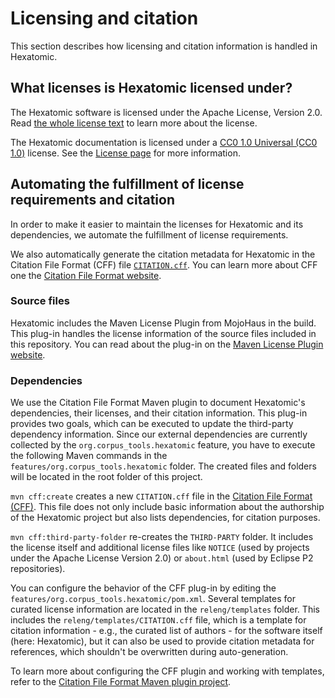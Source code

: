 # Licensing and citation

This section describes how licensing and citation information is handled in Hexatomic.

## What licenses is Hexatomic licensed under?

The Hexatomic software is licensed under the Apache License, Version 2.0.
Read [the whole license text](http://web.archive.org/web/20191017082353/http://www.apache.org/licenses/LICENSE-2.0) to learn more about the license.

The Hexatomic documentation is licensed under a [CC0 1.0 Universal (CC0 1.0)](https://creativecommons.org/publicdomain/zero/1.0/legalcode) license. 
See the [License page](../../LICENSE.html) for more information.

## Automating the fulfillment of license requirements and citation

In order to make it easier to maintain the licenses for Hexatomic and its dependencies, 
we automate the fulfillment of license requirements.

We also automatically generate the citation metadata for Hexatomic in the Citation File Format (CFF) file [`CITATION.cff`](https://github.com/hexatomic/hexatomic/blob/develop/CITATION.cff).
You can learn more about CFF one the [Citation File Format website](https://citation-file-format.github.io/).

### Source files

Hexatomic includes the Maven License Plugin from MojoHaus in the build.
This plug-in handles the license information of the source files included in this repository.
You can read about the plug-in on the [Maven License Plugin website](http://www.mojohaus.org/license-maven-plugin/index.html).

### Dependencies

We use the Citation File Format Maven plugin to
document Hexatomic's dependencies, their licenses, and their citation information.
This plug-in provides two goals, which can be executed to update the third-party dependency information.
Since our external dependencies are currently collected by the `org.corpus_tools.hexatomic` feature,
you have to execute the following Maven commands in the `features/org.corpus_tools.hexatomic` folder.
The created files and folders will be located in the root folder of this project.

`mvn cff:create` creates a new `CITATION.cff` file in the [Citation File Format (CFF)](https://citation-file-format.github.io/).
This file does not only include basic information about the authorship of the Hexatomic project but also lists dependencies, for citation purposes.

`mvn cff:third-party-folder` re-creates the `THIRD-PARTY` folder.
It includes the license itself and additional license files like `NOTICE` (used by projects under the Apache License Version 2.0) or `about.html` (used by Eclipse P2 repositories). 

You can configure the behavior of the CFF plug-in by editing the `features/org.corpus_tools.hexatomic/pom.xml`.
Several templates for curated license information are located in the `releng/templates` folder.
This includes the `releng/templates/CITATION.cff` file, which is a template for citation information - e.g., the curated list of authors - for the software itself (here: Hexatomic),
but it can also be used to provide citation metadata for references, which shouldn't be overwritten during auto-generation.

To learn more about configuring the CFF plugin and working with templates, refer to the [Citation File Format Maven plugin project](https://github.com/hexatomic/cff-maven-plugin).

